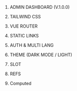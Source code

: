 1. ADMIN DASHBOARD (V.1.0.0)
2. TAILWIND CSS
3. VUE ROUTER
4. STATIC LINKS
5. AUTH & MULTI LANG

6. THEME (DARK MODE / LIGHT)
7. SLOT 
8. REFS 
9. Computed 
